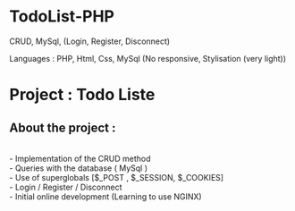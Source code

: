 # TodoList-PHP
CRUD, MySql, (Login, Register, Disconnect)


Languages : PHP, Html, Css, MySql (No responsive, Stylisation (very light))


<h1> Project : Todo Liste </h1>

  <h2> About the project  : </h2>
    <br> - Implementation of the CRUD method
    <br> - Queries with the database ( MySql )
    <br> - Use of superglobals [$_POST , $_SESSION, $_COOKIES]
    <br> - Login / Register / Disconnect
    <br> - Initial online development (Learning to use NGINX)
   
